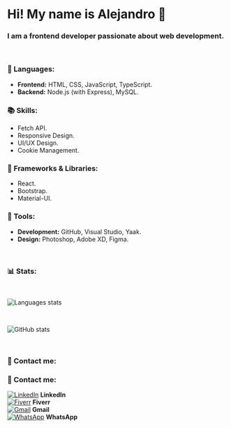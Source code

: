 # Hi! My name is Alejandro 👋
### I am a frontend developer passionate about web development.

<br>

### 🦄 Languages:  
- **Frontend:** HTML, CSS, JavaScript, TypeScript.  
- **Backend:** Node.js (with Express), MySQL.

### 📚 Skills:  
- Fetch API.  
- Responsive Design.  
- UI/UX Design.  
- Cookie Management.  


### 🚀 Frameworks & Libraries:  
- React.  
- Bootstrap.  
- Material-UI.  

### 💼 Tools:  
- **Development:** GitHub, Visual Studio, Yaak.  
- **Design:** Photoshop, Adobe XD, Figma.

<br>

### 📊 Stats:

<br>

![Languages stats](https://github-readme-stats.vercel.app/api/top-langs/?username=aleotinano&layout=compact&theme=radical)

<br>

![GitHub stats](https://github-readme-stats.vercel.app/api?username=aleotinano&show_icons=true&theme=radical)

<br>

### 💌 Contact me:

### 💌 Contact me:

[![LinkedIn](https://github.com/user-attachments/assets/6503e98d-f1c2-4da3-bbb8-52b093186c74)](https://www.linkedin.com/in/aleotinano) **LinkedIn**  
[![Fiverr](https://github.com/user-attachments/assets/f228a235-dd01-4c7a-92db-d36d2bbb840f)](https://es.fiverr.com/aleotinano) **Fiverr**  
[![Gmail](https://github.com/user-attachments/assets/61270d07-d828-4f8c-acdf-1afb1ec11ff4)](mailto:alejandrootinano2@gmail.com) **Gmail**  
[![WhatsApp](https://github.com/user-attachments/assets/5f4388df-58dd-414d-bba9-788ea23b8c02)](https://wa.me/542646779473) **WhatsApp**



